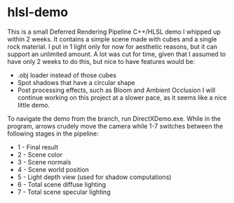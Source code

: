 # hlsl-demo
This is a small Deferred Rendering Pipeline C++/HLSL demo I whipped up within 2 weeks. 
It contains a simple scene made with cubes and a single rock material. 
I put in 1 light only for now for aesthetic reasons, but it can support an unlimited amount.
A lot was cut for time, given that I assumed to have only 2 weeks to do this, but nice to have features would be:
- .obj loader instead of those cubes
- Spot shadows that have a circular shape
- Post processing effects, such as Bloom and Ambient Occlusion
I will continue working on this project at a slower pace, as it seems like a nice little demo.

To navigate the demo from the branch, run DirectXDemo.exe. 
While in the program, arrows crudely move the camera while 1-7 switches between the following stages in the pipeline:
- 1 - Final result
- 2 - Scene color
- 3 - Scene normals
- 4 - Scene world position
- 5 - Light depth view (used for shadow computations)
- 6 - Total scene diffuse lighting
- 7 - Total scene specular lighting
